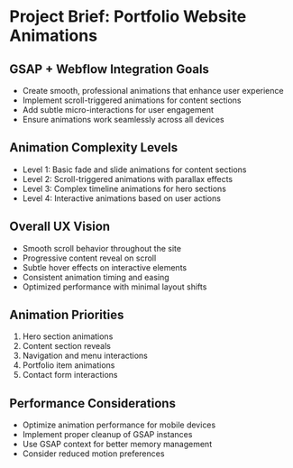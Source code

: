 # Project Brief: Portfolio Website Animations

## GSAP + Webflow Integration Goals

- Create smooth, professional animations that enhance user experience
- Implement scroll-triggered animations for content sections
- Add subtle micro-interactions for user engagement
- Ensure animations work seamlessly across all devices

## Animation Complexity Levels

- Level 1: Basic fade and slide animations for content sections
- Level 2: Scroll-triggered animations with parallax effects
- Level 3: Complex timeline animations for hero sections
- Level 4: Interactive animations based on user actions

## Overall UX Vision

- Smooth scroll behavior throughout the site
- Progressive content reveal on scroll
- Subtle hover effects on interactive elements
- Consistent animation timing and easing
- Optimized performance with minimal layout shifts

## Animation Priorities

1. Hero section animations
2. Content section reveals
3. Navigation and menu interactions
4. Portfolio item animations
5. Contact form interactions

## Performance Considerations

- Optimize animation performance for mobile devices
- Implement proper cleanup of GSAP instances
- Use GSAP context for better memory management
- Consider reduced motion preferences
